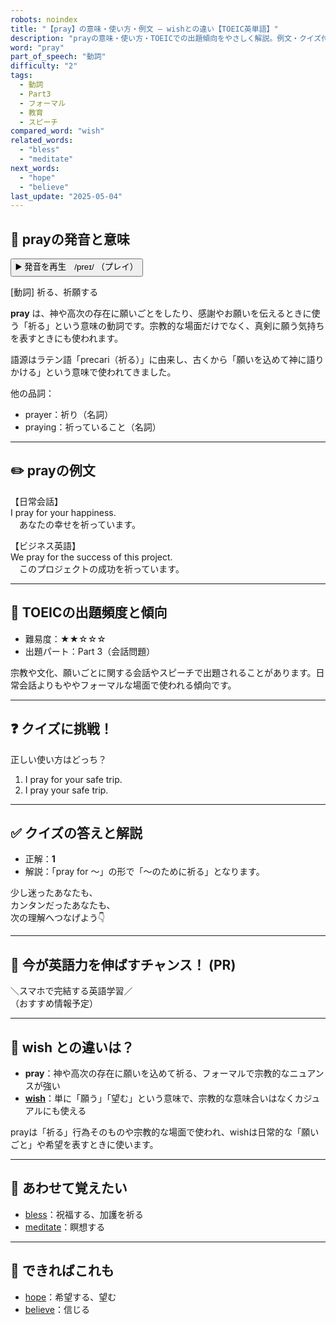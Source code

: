 ```yaml
---
robots: noindex
title: "【pray】の意味・使い方・例文 ― wishとの違い【TOEIC英単語】"
description: "prayの意味・使い方・TOEICでの出題傾向をやさしく解説。例文・クイズ付きでwishとの違いもわかりやすく学べます。"
word: "pray"
part_of_speech: "動詞"
difficulty: "2"
tags:
  - 動詞
  - Part3
  - フォーマル
  - 教育
  - スピーチ
compared_word: "wish"
related_words:
  - "bless"
  - "meditate"
next_words:
  - "hope"
  - "believe"
last_update: "2025-05-04"
---
```


## 🔰 prayの発音と意味

<button class="play-audio" onclick="playTTS('pray')">
  <span class="play-audio-main">
    ▶️ 発音を再生　/preɪ/
  </span>
  <span class="play-audio-sub">
    （プレイ）
  </span>
</button>

[動詞] 祈る、祈願する

**pray** は、神や高次の存在に願いごとをしたり、感謝やお願いを伝えるときに使う「祈る」という意味の動詞です。宗教的な場面だけでなく、真剣に願う気持ちを表すときにも使われます。

語源はラテン語「precari（祈る）」に由来し、古くから「願いを込めて神に語りかける」という意味で使われてきました。

他の品詞：  
- prayer：祈り（名詞）
- praying：祈っていること（名詞）

---

## ✏️ prayの例文

【日常会話】  
I pray for your happiness.  
　あなたの幸せを祈っています。

【ビジネス英語】  
We pray for the success of this project.  
　このプロジェクトの成功を祈っています。

---

## 🎯 TOEICの出題頻度と傾向

- 難易度：★★☆☆☆
- 出題パート：Part 3（会話問題）

宗教や文化、願いごとに関する会話やスピーチで出題されることがあります。日常会話よりもややフォーマルな場面で使われる傾向です。

---

## ❓ クイズに挑戦！

正しい使い方はどっち？

1. I pray for your safe trip.  
2. I pray your safe trip.

---

## ✅ クイズの答えと解説

- 正解：**1**
- 解説：「pray for ～」の形で「～のために祈る」となります。

少し迷ったあなたも、  
カンタンだったあなたも、  
次の理解へつなげよう👇️

---

## 🚀 今が英語力を伸ばすチャンス！ (PR)

<div class="info-center">
＼スマホで完結する英語学習／<br>  
（おすすめ情報予定）
</div>

---

## 🤔  wish との違いは？

- **pray**：神や高次の存在に願いを込めて祈る、フォーマルで宗教的なニュアンスが強い
- **[wish](/word/wish)**：単に「願う」「望む」という意味で、宗教的な意味合いはなくカジュアルにも使える

prayは「祈る」行為そのものや宗教的な場面で使われ、wishは日常的な「願いごと」や希望を表すときに使います。

---

## 🧩 あわせて覚えたい

- [bless](/word/bless)：祝福する、加護を祈る
- [meditate](/word/meditate)：瞑想する

---

## 📖 できればこれも

- [hope](/word/hope)：希望する、望む
- [believe](/word/believe)：信じる

<!-- cvid: aid34_bid47 -->
